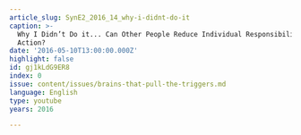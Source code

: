 ```yaml
---
article_slug: SynE2_2016_14_why-i-didnt-do-it
caption: >-
  Why I Didn’t Do it... Can Other People Reduce Individual Responsibility for
  Action?
date: '2016-05-10T13:00:00.000Z'
highlight: false
id: gj1kLdG9ER8
index: 0
issue: content/issues/brains-that-pull-the-triggers.md
language: English
type: youtube
years: 2016

---
```

